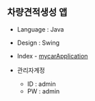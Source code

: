 ## 차량견적생성 앱

* Language : Java
* Design : Swing
* Index - [mycarApplication](https://github.com/Frankle97/java-mycar/blob/master/Portpolio/src/mycar/MycarApplication.java)

* 관리자계정
  * ID : admin
  * PW : admin

